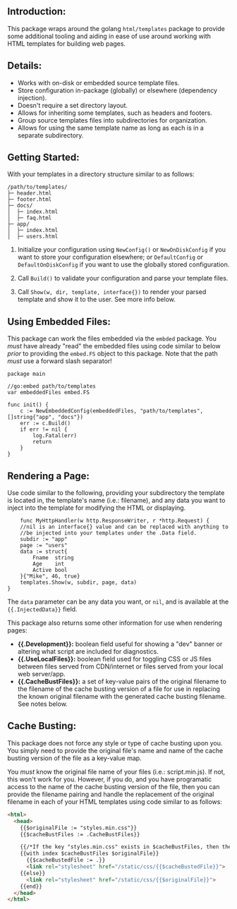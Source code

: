 ## Introduction:
This package wraps around the golang `html/templates` package to provide some additional tooling and aiding in ease of use around working with HTML templates for building web pages.

## Details:
- Works with on-disk or embedded source template files.
- Store configuration in-package (globally) or elsewhere (dependency injection).
- Doesn't require a set directory layout.
- Allows for inheriting some templates, such as headers and footers.
- Group source templates files into subdirectories for organization.
- Allows for using the same template name as long as each is in a separate subdirectory.

## Getting Started:
With your templates in a directory structure similar to as follows:
```
/path/to/templates/
├─ header.html
├─ footer.html
├─ docs/
│  ├─ index.html
│  ├─ faq.html
├─ app/
│  ├─ index.html
│  ├─ users.html
```

1) Initialize your configuration using `NewConfig()` or `NewOnDiskConfig` if you want to store your configuration elsewhere; or `DefaultConfig` or `DefaultOnDiskConfig` if you want to use the globally stored configuration.
    
2) Call `Build()` to validate your configuration and parse your template files.

3) Call `Show(w, dir, template, interface{})` to render your parsed template and show it to the user. See more info below.

## Using Embedded Files:
This package can work the files embedded via the `embded` package. You *must* have already "read" the embedded files using code similar to below *prior* to providing the `embed.FS` object to this package. Note that the path *must* use a forward slash separator!

```golang
package main

//go:embed path/to/templates
var embeddedFiles embed.FS

func init() {
    c := NewEmbeddedConfig(embeddedFiles, "path/to/templates", []string{"app", "docs"})
    err := c.Build()
    if err != nil {
        log.Fatal(err)
        return
    }
}
```

## Rendering a Page:
Use code similar to the following, providing your subdirectory the template is located in, the template's name (i.e.: filename), and any data you want to inject into the template for modifying the HTML or displaying.

```golang
    func MyHttpHandler(w http.ResponseWriter, r *http.Request) {
    //nil is an interface{} value and can be replaced with anything to
    //be injected into your templates under the .Data field.
    subdir := "app"
    page := "users"
    data := struct{
        Fname  string
        Age    int
        Active bool
    }{"Mike", 46, true}
    templates.Show(w, subdir, page, data)
}
```

The `data` parameter can be any data you want, or `nil`, and is available at the `{{.InjectedData}}` field.

This package also returns some other information for use when rendering pages:

- **{{.Development}}:** boolean field useful for showing a "dev" banner or altering what script are included for diagnostics.
- **{{.UseLocalFiles}}:** boolean field used for toggling CSS or JS files between files served from CDN/internet or files served from your local web server/app.
- **{{.CacheBustFiles}}:** a set of key-value pairs of the original filename to the filename of the cache busting version of a file for use in replacing the known original filename with the generated cache busting filename. See notes below.

## Cache Busting:
This package does not force any style or type of cache busting upon you. You simply need to provide the original file's name and name of the cache busting version of the file as a key-value map. 

You *must* know the original file name of your files (i.e.: script.min.js). If not, this won't work for you. However, if you do, and you have programatic access to the name of the cache busting version of the file, then you can provide the filename pairing and handle the replacement of the original filename in each of your HTML templates using code similar to as follows:

```html
<html>
  <head>
    {{$originalFile := "styles.min.css"}}
	{{$cacheBustFiles := .CacheBustFiles}}

	{{/*If the key "styles.min.css" exists in $cacheBustFiles, then the associated cache-busted filename will be returned as {{.}}. */}}
	{{with index $cacheBustFiles $originalFile}}
	  {{$cacheBustedFile := .}}
	  <link rel="stylesheet" href="/static/css/{{$cacheBustedFile}}">
    {{else}}
      <link rel="stylesheet" href="/static/css/{{$originalFile}}">
    {{end}}
  </head>
</html>
```
